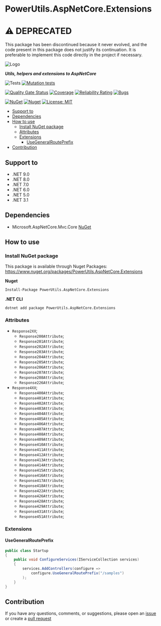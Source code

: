 # PowerUtils.AspNetCore.Extensions


# :warning: DEPRECATED

This package has been discontinued because it never evolved, and the code present in this package does not justify its continuation. It is preferable to implement this code directly in the project if necessary.


![Logo](https://raw.githubusercontent.com/TechNobre/PowerUtils.AspNetCore.Extensions/main/assets/logo/logo_128x128.png)

***Utils, helpers and extensions to AspNetCore***

![Tests](https://github.com/TechNobre/PowerUtils.AspNetCore.Extensions/actions/workflows/tests.yml/badge.svg)
[![Mutation tests](https://img.shields.io/endpoint?style=flat&url=https%3A%2F%2Fbadge-api.stryker-mutator.io%2Fgithub.com%2FTechNobre%2FPowerUtils.AspNetCore.Extensions%2Fmain)](https://dashboard.stryker-mutator.io/reports/github.com/TechNobre/PowerUtils.AspNetCore.Extensions/main)

[![Quality Gate Status](https://sonarcloud.io/api/project_badges/measure?project=TechNobre_PowerUtils.AspNetCore.Extensions&metric=alert_status)](https://sonarcloud.io/summary/new_code?id=TechNobre_PowerUtils.AspNetCore.Extensions)
[![Coverage](https://sonarcloud.io/api/project_badges/measure?project=TechNobre_PowerUtils.AspNetCore.Extensions&metric=coverage)](https://sonarcloud.io/summary/new_code?id=TechNobre_PowerUtils.AspNetCore.Extensions)
[![Reliability Rating](https://sonarcloud.io/api/project_badges/measure?project=TechNobre_PowerUtils.AspNetCore.Extensions&metric=reliability_rating)](https://sonarcloud.io/summary/new_code?id=TechNobre_PowerUtils.AspNetCore.Extensions)
[![Bugs](https://sonarcloud.io/api/project_badges/measure?project=TechNobre_PowerUtils.AspNetCore.Extensions&metric=bugs)](https://sonarcloud.io/summary/new_code?id=TechNobre_PowerUtils.AspNetCore.Extensions)

[![NuGet](https://img.shields.io/nuget/v/PowerUtils.AspNetCore.Extensions.svg)](https://www.nuget.org/packages/PowerUtils.AspNetCore.Extensions)
[![Nuget](https://img.shields.io/nuget/dt/PowerUtils.AspNetCore.Extensions.svg)](https://www.nuget.org/packages/PowerUtils.AspNetCore.Extensions)
[![License: MIT](https://img.shields.io/github/license/TechNobre/PowerUtils.AspNetCore.Extensions.svg)](https://github.com/TechNobre/PowerUtils.AspNetCore.Extensions/blob/main/LICENSE)


- [Support to ](#support-to-)
- [Dependencies ](#dependencies-)
- [How to use ](#how-to-use-)
  - [Install NuGet package ](#install-nuget-package-)
  - [Attributes ](#attributes-)
  - [Extensions ](#extensions-)
    - [UseGeneralRoutePrefix ](#usegeneralrouteprefix-)
- [Contribution ](#contribution-)



## Support to <a name="support-to"></a>
- .NET 9.0
- .NET 8.0
- .NET 7.0
- .NET 6.0
- .NET 5.0
- .NET 3.1



## Dependencies <a name="dependencies"></a>

- Microsoft.AspNetCore.Mvc.Core [NuGet](https://www.nuget.org/packages/Microsoft.AspNetCore.Mvc.Core/)



## How to use <a name="how-to-use"></a>

### Install NuGet package <a name="Installation"></a>
This package is available through Nuget Packages: https://www.nuget.org/packages/PowerUtils.AspNetCore.Extensions

**Nuget**
```bash
Install-Package PowerUtils.AspNetCore.Extensions
```

**.NET CLI**
```
dotnet add package PowerUtils.AspNetCore.Extensions
```



### Attributes <a name="Attributes"></a>
- `Response2XX`;
  - `Response200Attribute`;
  - `Response201Attribute`;
  - `Response202Attribute`;
  - `Response203Attribute`;
  - `Response204Attribute`;
  - `Response205Attribute`;
  - `Response206Attribute`;
  - `Response207Attribute`;
  - `Response208Attribute`;
  - `Response226Attribute`;
- `Response4XX`;
  - `Response400Attribute`;
  - `Response401Attribute`;
  - `Response402Attribute`;
  - `Response403Attribute`;
  - `Response404Attribute`;
  - `Response405Attribute`;
  - `Response406Attribute`;
  - `Response407Attribute`;
  - `Response408Attribute`;
  - `Response409Attribute`;
  - `Response410Attribute`;
  - `Response411Attribute`;
  - `Response412Attribute`;
  - `Response413Attribute`;
  - `Response414Attribute`;
  - `Response415Attribute`;
  - `Response416Attribute`;
  - `Response417Attribute`;
  - `Response418Attribute`;
  - `Response422Attribute`;
  - `Response426Attribute`;
  - `Response428Attribute`;
  - `Response429Attribute`;
  - `Response431Attribute`;
  - `Response451Attribute`;



### Extensions <a name="Extensions"></a>


#### UseGeneralRoutePrefix <a name="Extensions.UseGeneralRoutePrefix"></a>

```csharp
public class Startup
{
    public void ConfigureServices(IServiceCollection services)
    {
        services.AddControllers(configure =>
            configure.UseGeneralRoutePrefix("/samples")
        );
    }
}
```



## Contribution <a name="contribution"></a>

If you have any questions, comments, or suggestions, please open an [issue](https://github.com/TechNobre/PowerUtils.AspNetCore.Extensions/issues/new/choose) or create a [pull request](https://github.com/TechNobre/PowerUtils.AspNetCore.Extensions/compare)
